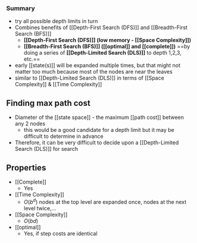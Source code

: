 ### Summary
- try all possible depth limits in turn
- Combines benefits of [[Depth-First Search (DFS)]] and [[Breadth-First Search (BFS)]]
	- **[[Depth-First Search (DFS)]] (low memory - [[Space Complexity]])** 
	- **[[Breadth-First Search (BFS)]] ([[optimal]] and [[complete]])** 
	==by doing a series of **[[Depth-Limited Search (DLS)]]** to depth 1,2,3, etc.==
- early [[state(s)]] will be expanded multiple times, but that might not matter too much because most of the nodes are near the leaves
- similar to [[Depth-Limited Search (DLS)]] in terms of [[Space Complexity]] & [[Time Complexity]]
## Finding max path cost
- Diameter of the [[state space]] - the maximum [[path cost]] between any 2 nodes
	- this would be a good candidate for a depth limit but it may be difficult to determine in advance
- Therefore, it can be very difficult to decide upon a [[Depth-Limited Search (DLS)]] for search
## Properties
- [[Complete]]
    - Yes
- [[Time Complexity]]
    - $O(b^d)$ nodes at the top level are expanded once, nodes at the next level twice,...
- [[Space Complexity]]
    - $O(bd)$
- [[optimal]]
    - Yes, if step costs are identical